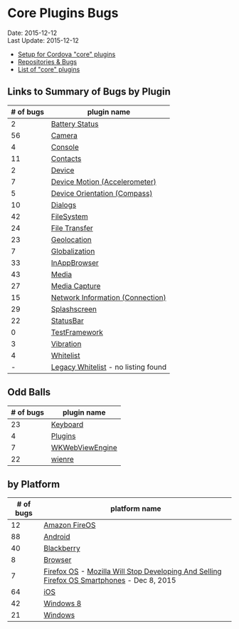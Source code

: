 # Core Plugins Bugs #
Date: 2015-12-12<br>
Last Update: 2015-12-12

- [Setup for Cordova "core" plugins](plugins-core-setup.md)
- [Repositories &amp; Bugs](bugs.md)
- [List of "core" plugins](http://cordova.apache.org/docs/en/5.4.0/cordova/plugins/pluginapis.html)

## Links to Summary of Bugs by Plugin ##

\# of bugs | plugin name
-----------|------------
2  | [Battery Status](https://issues.apache.org/jira/browse/CB-6838?jql=project%20%3D%20CB%20AND%20issuetype%20%3D%20Bug%20AND%20status%20%3D%20Open%20AND%20resolution%20%3D%20Unresolved%20AND%20component%20%3D%20%22Plugin%20Battery%20Status%22%20ORDER%20BY%20priority%20DESC%2C%20summary%20ASC%2C%20updatedDate%20DESC)
56 | [Camera](https://issues.apache.org/jira/browse/CB-8454?jql=project%20%3D%20CB%20AND%20issuetype%20%3D%20Bug%20AND%20status%20%3D%20Open%20AND%20resolution%20%3D%20Unresolved%20AND%20component%20%3D%20%22Plugin%20Camera%22%20ORDER%20BY%20priority%20DESC%2C%20summary%20ASC%2C%20updatedDate%20DESC)
4  | [Console](https://issues.apache.org/jira/browse/CB-5120?jql=project%20%3D%20CB%20AND%20issuetype%20%3D%20Bug%20AND%20status%20%3D%20Open%20AND%20resolution%20%3D%20Unresolved%20AND%20component%20%3D%20%22Plugin%20Console%22%20ORDER%20BY%20priority%20DESC%2C%20summary%20ASC%2C%20updatedDate%20DESC)
11 | [Contacts](https://issues.apache.org/jira/browse/CB-6683?jql=project%20%3D%20CB%20AND%20issuetype%20%3D%20Bug%20AND%20status%20%3D%20Open%20AND%20resolution%20%3D%20Unresolved%20AND%20component%20%3D%20%22Plugin%20Contacts%22%20ORDER%20BY%20priority%20DESC%2C%20summary%20ASC%2C%20updatedDate%20DESC)
2  | [Device](https://issues.apache.org/jira/browse/CB-9488?jql=project%20%3D%20CB%20AND%20issuetype%20%3D%20Bug%20AND%20status%20%3D%20Open%20AND%20resolution%20%3D%20Unresolved%20AND%20component%20%3D%20%22Plugin%20Device%22%20ORDER%20BY%20priority%20DESC%2C%20summary%20ASC%2C%20updatedDate%20DESC)
7  | [Device Motion (Accelerometer)](https://issues.apache.org/jira/browse/CB-9082?jql=project%20%3D%20CB%20AND%20issuetype%20%3D%20Bug%20AND%20status%20%3D%20Open%20AND%20resolution%20%3D%20Unresolved%20AND%20component%20%3D%20%22Plugin%20Device%20Motion%22%20ORDER%20BY%20priority%20DESC%2C%20summary%20ASC%2C%20updatedDate%20DESC)
5  | [Device Orientation (Compass)](https://issues.apache.org/jira/browse/CB-9234?jql=project%20%3D%20CB%20AND%20issuetype%20%3D%20Bug%20AND%20status%20%3D%20Open%20AND%20resolution%20%3D%20Unresolved%20AND%20component%20%3D%20%22Plugin%20Device%20Orientation%22%20ORDER%20BY%20priority%20DESC%2C%20summary%20ASC%2C%20updatedDate%20DESC)
10 | [Dialogs](https://issues.apache.org/jira/browse/CB-10154?jql=project%20%3D%20CB%20AND%20issuetype%20%3D%20Bug%20AND%20status%20%3D%20Open%20AND%20resolution%20%3D%20Unresolved%20AND%20component%20%3D%20%22Plugin%20Dialogs%22%20ORDER%20BY%20priority%20DESC%2C%20summary%20ASC%2C%20updatedDate%20DESC)
42 | [FileSystem](https://issues.apache.org/jira/browse/CB-8442?jql=project%20%3D%20CB%20AND%20issuetype%20%3D%20Bug%20AND%20status%20%3D%20Open%20AND%20resolution%20%3D%20Unresolved%20AND%20component%20%3D%20%22Plugin%20File%22%20ORDER%20BY%20priority%20DESC%2C%20summary%20ASC%2C%20updatedDate%20DESC)
24 | [File Transfer](https://issues.apache.org/jira/browse/CB-9022?jql=project%20%3D%20CB%20AND%20issuetype%20%3D%20Bug%20AND%20status%20%3D%20Open%20AND%20resolution%20%3D%20Unresolved%20AND%20component%20%3D%20%22Plugin%20File%20Transfer%22%20ORDER%20BY%20priority%20DESC%2C%20summary%20ASC%2C%20updatedDate%20DESC)
23 | [Geolocation](https://issues.apache.org/jira/browse/CB-4798?jql=project%20%3D%20CB%20AND%20issuetype%20%3D%20Bug%20AND%20status%20%3D%20Open%20AND%20resolution%20%3D%20Unresolved%20AND%20component%20%3D%20%22Plugin%20Geolocation%22%20ORDER%20BY%20priority%20DESC%2C%20summary%20ASC%2C%20updatedDate%20DESC)
7  | [Globalization](https://issues.apache.org/jira/browse/CB-7790?jql=project%20%3D%20CB%20AND%20issuetype%20%3D%20Bug%20AND%20status%20%3D%20Open%20AND%20resolution%20%3D%20Unresolved%20AND%20component%20%3D%20%22Plugin%20Globalization%22%20ORDER%20BY%20priority%20DESC%2C%20summary%20ASC%2C%20updatedDate%20DESC)
33 | [InAppBrowser](https://issues.apache.org/jira/browse/CB-7802?jql=project%20%3D%20CB%20AND%20issuetype%20%3D%20Bug%20AND%20status%20%3D%20Open%20AND%20resolution%20%3D%20Unresolved%20AND%20component%20%3D%20%22Plugin%20InAppBrowser%22%20ORDER%20BY%20priority%20DESC%2C%20summary%20ASC%2C%20updatedDate%20DESC)
43 | [Media](https://issues.apache.org/jira/browse/CB-6427?jql=project%20%3D%20CB%20AND%20issuetype%20%3D%20Bug%20AND%20status%20%3D%20Open%20AND%20resolution%20%3D%20Unresolved%20AND%20component%20%3D%20%22Plugin%20Media%22%20ORDER%20BY%20priority%20DESC%2C%20summary%20ASC%2C%20updatedDate%20DESC)
27 | [Media Capture](https://issues.apache.org/jira/browse/CB-7771?jql=project%20%3D%20CB%20AND%20issuetype%20%3D%20Bug%20AND%20status%20%3D%20Open%20AND%20resolution%20%3D%20Unresolved%20AND%20component%20%3D%20%22Plugin%20Media%20Capture%22%20ORDER%20BY%20priority%20DESC%2C%20summary%20ASC%2C%20updatedDate%20DESC)
15 | [Network Information (Connection)](https://issues.apache.org/jira/browse/CB-10160?jql=project%20%3D%20CB%20AND%20issuetype%20%3D%20Bug%20AND%20status%20%3D%20Open%20AND%20resolution%20%3D%20Unresolved%20AND%20component%20%3D%20%22Plugin%20Network%20Information%22%20ORDER%20BY%20priority%20DESC%2C%20summary%20ASC%2C%20updatedDate%20DESC)
29 | [Splashscreen](https://issues.apache.org/jira/browse/CB-7497?jql=project%20%3D%20CB%20AND%20issuetype%20%3D%20Bug%20AND%20status%20%3D%20Open%20AND%20resolution%20%3D%20Unresolved%20AND%20component%20%3D%20%22Plugin%20SplashScreen%22%20ORDER%20BY%20priority%20DESC%2C%20summary%20ASC%2C%20updatedDate%20DESC)
22 | [StatusBar](https://issues.apache.org/jira/browse/CB-8001?jql=project%20%3D%20CB%20AND%20issuetype%20%3D%20Bug%20AND%20status%20%3D%20Open%20AND%20resolution%20%3D%20Unresolved%20AND%20component%20%3D%20%22Plugin%20Statusbar%22%20ORDER%20BY%20priority%20DESC%2C%20summary%20ASC%2C%20updatedDate%20DESC)
0  | [TestFramework](https://issues.apache.org/jira/issues/?jql=project%20%3D%20CB%20AND%20issuetype%20%3D%20Bug%20AND%20status%20%3D%20Open%20AND%20resolution%20%3D%20Unresolved%20AND%20component%20%3D%20%22Plugin%20TestFramework%22%20ORDER%20BY%20priority%20DESC%2C%20summary%20ASC%2C%20updatedDate%20DESC)
3  | [Vibration](https://issues.apache.org/jira/browse/CB-7498?jql=project%20%3D%20CB%20AND%20issuetype%20%3D%20Bug%20AND%20status%20%3D%20Open%20AND%20resolution%20%3D%20Unresolved%20AND%20component%20%3D%20%22Plugin%20Vibration%22%20ORDER%20BY%20priority%20DESC%2C%20summary%20ASC%2C%20updatedDate%20DESC)
4  | [Whitelist](https://issues.apache.org/jira/browse/CB-9133?jql=project%20%3D%20CB%20AND%20issuetype%20%3D%20Bug%20AND%20status%20%3D%20Open%20AND%20resolution%20%3D%20Unresolved%20AND%20component%20in%20%28%22Plugin%20TestFramework%22%2C%20%22Plugin%20Whitelist%22%29%20ORDER%20BY%20priority%20DESC%2C%20summary%20ASC%2C%20updatedDate%20DESC)
-  | [Legacy Whitelist]() - no listing found

## Odd Balls ##

\# of bugs | plugin name
-----------|------------
23 | [Keyboard](https://issues.apache.org/jira/browse/CB-5632?jql=project%20%3D%20CB%20AND%20issuetype%20%3D%20Bug%20AND%20status%20%3D%20Open%20AND%20resolution%20%3D%20Unresolved%20AND%20component%20%3D%20%22Plugin%20Keyboard%22%20ORDER%20BY%20priority%20DESC%2C%20summary%20ASC%2C%20updatedDate%20DESC)
4  | [Plugins](https://issues.apache.org/jira/browse/CB-7281?jql=project%20%3D%20CB%20AND%20issuetype%20%3D%20Bug%20AND%20status%20%3D%20Open%20AND%20resolution%20%3D%20Unresolved%20AND%20component%20%3D%20Plugins%20ORDER%20BY%20priority%20DESC%2C%20summary%20ASC%2C%20updatedDate%20DESC)
7  | [WKWebViewEngine](https://issues.apache.org/jira/browse/CB-10143?jql=project%20%3D%20CB%20AND%20issuetype%20%3D%20Bug%20AND%20status%20%3D%20Open%20AND%20resolution%20%3D%20Unresolved%20AND%20component%20%3D%20%22Plugin%20WKWebViewEngine%22%20ORDER%20BY%20priority%20DESC%2C%20summary%20ASC%2C%20updatedDate%20DESC)
22 | [wienre](https://issues.apache.org/jira/browse/CB-8315?jql=project%20%3D%20CB%20AND%20issuetype%20%3D%20Bug%20AND%20status%20%3D%20Open%20AND%20resolution%20%3D%20Unresolved%20AND%20component%20%3D%20weinre%20ORDER%20BY%20priority%20DESC%2C%20summary%20ASC%2C%20updatedDate%20DESC)

## by Platform ##

\# of bugs | platform name
-----------|------------
12 | [Amazon FireOS](https://issues.apache.org/jira/browse/CB-6719?jql=project%20%3D%20CB%20AND%20issuetype%20%3D%20Bug%20AND%20status%20%3D%20Open%20AND%20resolution%20%3D%20Unresolved%20AND%20component%20%3D%20%22Amazon%20FireOS%22%20ORDER%20BY%20priority%20DESC%2C%20summary%20ASC%2C%20updatedDate%20DESC)
88 | [Android](https://issues.apache.org/jira/browse/CB-9710?jql=project%20%3D%20CB%20AND%20issuetype%20%3D%20Bug%20AND%20status%20%3D%20Open%20AND%20resolution%20%3D%20Unresolved%20AND%20component%20%3D%20Android%20ORDER%20BY%20priority%20DESC%2C%20summary%20ASC%2C%20updatedDate%20DESC) 
40 | [Blackberry](https://issues.apache.org/jira/browse/CB-6427?jql=project%20%3D%20CB%20AND%20issuetype%20%3D%20Bug%20AND%20status%20%3D%20Open%20AND%20resolution%20%3D%20Unresolved%20AND%20component%20%3D%20BlackBerry%20ORDER%20BY%20priority%20DESC%2C%20summary%20ASC%2C%20updatedDate%20DESC)
8  | [Browser](https://issues.apache.org/jira/browse/CB-8012?jql=project%20%3D%20CB%20AND%20issuetype%20%3D%20Bug%20AND%20status%20%3D%20Open%20AND%20resolution%20%3D%20Unresolved%20AND%20component%20%3D%20Browser%20ORDER%20BY%20priority%20DESC%2C%20summary%20ASC%2C%20updatedDate%20DESC)
7  | [Firefox OS](https://issues.apache.org/jira/browse/CB-8448?jql=project%20%3D%20CB%20AND%20issuetype%20%3D%20Bug%20AND%20status%20%3D%20Open%20AND%20resolution%20%3D%20Unresolved%20AND%20component%20%3D%20FirefoxOS%20ORDER%20BY%20priority%20DESC%2C%20summary%20ASC%2C%20updatedDate%20DESC) - [Mozilla Will Stop Developing And Selling Firefox OS Smartphones](http://techcrunch.com/2015/12/08/mozilla-will-stop-developing-and-selling-firefox-os-smartphones/) - Dec 8, 2015
64 | [iOS](https://issues.apache.org/jira/browse/CB-10092?jql=project%20%3D%20CB%20AND%20issuetype%20%3D%20Bug%20AND%20status%20%3D%20Open%20AND%20resolution%20%3D%20Unresolved%20AND%20component%20%3D%20iOS%20ORDER%20BY%20priority%20DESC%2C%20summary%20ASC%2C%20updatedDate%20DESC)
42 | [Windows 8](https://issues.apache.org/jira/browse/CB-6214?jql=project%20%3D%20CB%20AND%20issuetype%20%3D%20Bug%20AND%20status%20%3D%20Open%20AND%20resolution%20%3D%20Unresolved%20AND%20component%20in%20%28%22Windows%208%22%2C%20WP8%29%20ORDER%20BY%20priority%20DESC%2C%20summary%20ASC%2C%20updatedDate%20DESC)
21 | [Windows](https://issues.apache.org/jira/browse/CB-10024?jql=project%20%3D%20CB%20AND%20issuetype%20%3D%20Bug%20AND%20status%20%3D%20Open%20AND%20resolution%20%3D%20Unresolved%20AND%20component%20%3D%20Windows%20ORDER%20BY%20priority%20DESC%2C%20summary%20ASC%2C%20updatedDate%20DESC)



